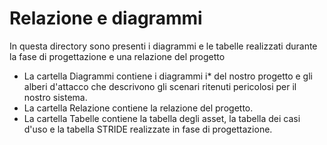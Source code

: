 # Relazione e diagrammi

In questa directory sono presenti i diagrammi e le tabelle realizzati durante la fase di progettazione e una relazione del progetto

- La cartella Diagrammi contiene i diagrammi i* del nostro progetto e gli alberi d'attacco che descrivono gli scenari ritenuti pericolosi per il nostro sistema.
- La cartella Relazione contiene la relazione del progetto.
- La cartella Tabelle contiene la tabella degli asset, la tabella dei casi d'uso e la tabella STRIDE realizzate in fase di progettazione.
